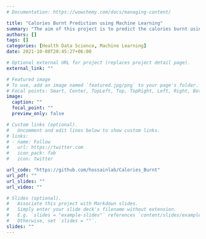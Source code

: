 ```yaml
---
# Documentation: https://wowchemy.com/docs/managing-content/

title: "Calories Burnt Prediction using Machine Learning"
summary: "The aim of this project is to predict the calories burnt using machine learning techniques. The data was obtained from [Kaggle](https://www.kaggle.com/aadhavvignesh/calories-burned-during-exercise-and-activities)."
authors: []
tags: []
categories: [Health Data Science, Machine Learning]
date: 2021-10-08T20:45:27+06:00

# Optional external URL for project (replaces project detail page).
external_link: ""

# Featured image
# To use, add an image named `featured.jpg/png` to your page's folder.
# Focal points: Smart, Center, TopLeft, Top, TopRight, Left, Right, BottomLeft, Bottom, BottomRight.
image:
  caption: ""
  focal_point: ""
  preview_only: false

# Custom links (optional).
#   Uncomment and edit lines below to show custom links.
# links:
# - name: Follow
#   url: https://twitter.com
#   icon_pack: fab
#   icon: twitter

url_code: "https://github.com/hossainlab/Calories_Burnt"
url_pdf: ""
url_slides: ""
url_video: ""

# Slides (optional).
#   Associate this project with Markdown slides.
#   Simply enter your slide deck's filename without extension.
#   E.g. `slides = "example-slides"` references `content/slides/example-slides.md`.
#   Otherwise, set `slides = ""`.
slides: ""
---
```

